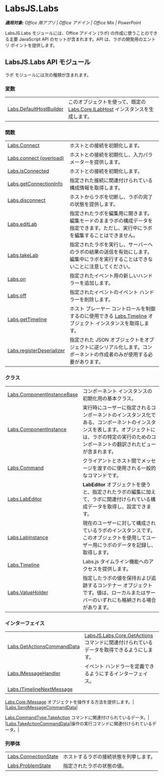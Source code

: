
# <a name="labsjs.labs"></a>LabsJS.Labs

 _**適用対象:** Office 用アプリ | Office アドイン | Office Mix | PowerPoint_

LabsJS.Labs モジュールには、Office アドイン (ラボ) の作成に使うことのできる主要 JavaScript API のセットが含まれます。API は、ラボの開発用のエントリ ポイントを提供します。

## <a name="labsjs.labs-api-module"></a>LabsJS.Labs API モジュール

ラボ モジュールには次の種類が含まれます。


### <a name="variables"></a>変数


|||
|:-----|:-----|
|[Labs.DefaultHostBuilder](../../reference/office-mix/labs.defaulthostbuilder.md)|このオブジェクトを使って、既定の [Labs.Core.ILabHost](../../reference/office-mix/labs.core.ilabhost.md) インスタンスを生成します。|

### <a name="functions"></a>関数


|||
|:-----|:-----|
|[Labs.Connect](../../reference/office-mix/labs.connect.md)|ホストとの接続を初期化します。|
|[Labs.connect (overload)](../../reference/office-mix/labs.connect-overload.md)|ホストとの接続を初期化し、入力パラメーターを提供します。|
|[Labs.isConnected](../../reference/office-mix/labs.isconnected.md)|ホストとの接続を初期化します。|
|[Labs.getConnectionInfo](../../reference/office-mix/labs.getconnectioninfo.md)|指定された接続に関連付けられている構成情報を取得します。|
|[Labs.disconnect](../../reference/office-mix/labs.disconnect.md)|ホストからラボを切断し、ラボの完了の状態を提供します。|
|[Labs.editLab](../../reference/office-mix/labs.editlab.md)|指定されたラボを編集用に開きます。編集モードのままラボの構成データを指定できます。ただし、実行中にラボを編集することはできません。|
|[Labs.takeLab](../../reference/office-mix/labs.takelab.md)|指定されたラボを実行し、サーバーへのラボの結果の送信を有効にします。編集中にラボを実行することはできないことに注意してください。|
|[Labs.on](../../reference/office-mix/labs.on.md)|指定されたイベント用の新しいハンドラーを追加します。|
|[Labs.off](../../reference/office-mix/labs.off.md)|指定されたイベントのイベント ハンドラーを削除します。|
|[Labs.getTimeline](../../reference/office-mix/labs.gettimeline.md)|ホスト プレーヤー コントロールを制御するのに使用できる [Labs.Timeline](../../reference/office-mix/labs.timeline.md) オブジェクト インスタンスを取得します。|
|[Labs.registerDeserializer](../../reference/office-mix/labs.registerdeserializer.md)|指定された JSON オブジェクトをオブジェクトに逆シリアル化します。コンポーネントの作成者のみが使用する必要があります。|

### <a name="classes"></a>クラス


|||
|:-----|:-----|
|[Labs.ComponentInstanceBase](../../reference/office-mix/labs.componentinstancebase.md)|コンポーネント インスタンスの初期化用の基本クラス。|
|[Labs.ComponentInstance](../../reference/office-mix/labs.componentinstance.md)|実行時にユーザーに指定されるコンポーネントのインスタンス化である、コンポーネントのインスタンスを表します。オブジェクトには、ラボの特定の実行のためのコンポーネントの翻訳されたビューが含まれます。|
|[Labs.Command](../../reference/office-mix/labs.command.md)|クライアントとホスト間でメッセージを渡すのに使用される一般的なコマンドです。|
|[Labs.LabEditor](../../reference/office-mix/labs.labeditor.md)|**LabEditor** オブジェクトを使うと、指定されたラボの編集に加えて、ラボに関連付けられている構成データを取得し、設定できます。|
|[Labs.LabInstance](../../reference/office-mix/labs.labinstance.md)|現在のユーザーに対して構成されているラボのインスタンスです。このオブジェクトを使用してユーザー用にラボのデータを記録し、取得します。|
|[Labs.Timeline](../../reference/office-mix/labs.timeline.md)|Labs.js タイムライン機能へのアクセスを提供します。|
|[Labs.ValueHolder](../../reference/office-mix/labs.valueholder.md)|指定したラボの値を保持および追跡するコンテナー オブジェクトです。値は、ローカルまたはサーバーのいずれにも格納される場合があります。|

### <a name="interfaces"></a>インターフェイス


|||
|:-----|:-----|
|[Labs.GetActionsCommandData](../../reference/office-mix/labs.getactionscommanddata.md)|[LabsJS.Labs.Core.GetActions](../../reference/office-mix/labsjs.labs.core.getactions.md) コマンドに関連付けられているデータを取得できるようにします。|
|[Labs.IMessageHandler](../../reference/office-mix/labs.imessagehandler.md)|イベント ハンドラーを定義できるようにするインターフェイス。|
|[Labs.ITimelineNextMessage](../../reference/office-mix/labs.itimelinenextmessage.md)|
  [Labs.Core.IMessage](https://msdn.microsoft.com/library/office/mt599680.aspx) オブジェクトを操作する方法を提供します。|
|[Labs.SendMessageCommandData](../../reference/office-mix/labs.sendmessagecommanddata.md)|
  [Labs.CommandType.TakeAction](https://msdn.microsoft.com/library/office/mt599680.aspx) コマンドに関連付けられているデータ。|
|[Labs.TakeActionCommandData](../../reference/office-mix/labs.takeactioncommanddata.md)|操作の実行コマンドに関連付けられているデータ。|

### <a name="enumerations"></a>列挙体


|||
|:-----|:-----|
|[Labs.ConnectionState](../../reference/office-mix/labs.connectionstate.md)|ホストするラボの接続状態を列挙します。|
|[Labs.ProblemState](../../reference/office-mix/labs.problemstate.md)|指定されたラボの状態の値。|
